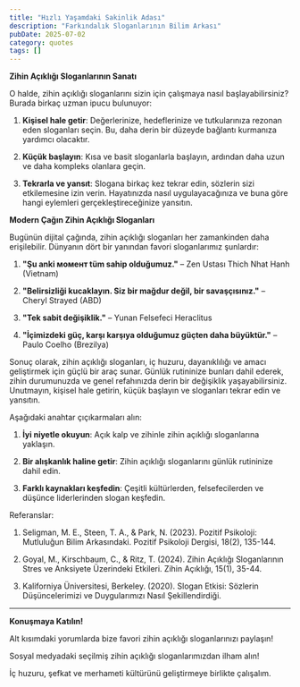 ```yaml
---
title: "Hızlı Yaşamdaki Sakinlik Adası"
description: "Farkındalık Sloganlarının Bilim Arkası"
pubDate: 2025-07-02
category: quotes
tags: []
---
```


**Zihin Açıklığı Sloganlarının Sanatı**

O halde, zihin açıklığı sloganlarını sizin için çalışmaya nasıl başlayabilirsiniz? Burada birkaç uzman ipucu bulunuyor:

1. **Kişisel hale getir**: Değerlerinize, hedeflerinize ve tutkularınıza rezonan eden sloganları seçin. Bu, daha derin bir düzeyde bağlantı kurmanıza yardımcı olacaktır.

2. **Küçük başlayın**: Kısa ve basit sloganlarla başlayın, ardından daha uzun ve daha kompleks olanlara geçin.

3. **Tekrarla ve yansıt**: Slogana birkaç kez tekrar edin, sözlerin sizi etkilemesine izin verin. Hayatınızda nasıl uygulayacağınıza ve buna göre hangi eylemleri gerçekleştireceğinize yansıtın.

**Modern Çağın Zihin Açıklığı Sloganları**

Bugünün dijital çağında, zihin açıklığı sloganları her zamankinden daha erişilebilir. Dünyanın dört bir yanından favori sloganlarımız şunlardır:

1. **"Şu anki момент tüm sahip olduğumuz."** – Zen Ustası Thich Nhat Hanh (Vietnam)

2. **"Belirsizliği kucaklayın. Siz bir mağdur değil, bir savaşçısınız."** – Cheryl Strayed (ABD)

3. **"Tek sabit değişiklik."** – Yunan Felsefeci Heraclitus

4. **"İçimizdeki güç, karşı karşıya olduğumuz güçten daha büyüktür."** – Paulo Coelho (Brezilya)

Sonuç olarak, zihin açıklığı sloganları, iç huzuru, dayanıklılığı ve amacı geliştirmek için güçlü bir araç sunar. Günlük rutininize bunları dahil ederek, zihin durumunuzda ve genel refahınızda derin bir değişiklik yaşayabilirsiniz. Unutmayın, kişisel hale getirin, küçük başlayın ve sloganları tekrar edin ve yansıtın.

Aşağıdaki anahtar çıçıkarmaları alın:

1. **İyi niyetle okuyun**: Açık kalp ve zihinle zihin açıklığı sloganlarına yaklaşın.

2. **Bir alışkanlık haline getir**: Zihin açıklığı sloganlarını günlük rutininize dahil edin.

3. **Farklı kaynakları keşfedin**: Çeşitli kültürlerden, felsefecilerden ve düşünce liderlerinden slogan keşfedin.

Referanslar:

1. Seligman, M. E., Steen, T. A., & Park, N. (2023). Pozitif Psikoloji: Mutluluğun Bilim Arkasındaki. Pozitif Psikoloji Dergisi, 18(2), 135-144.

2. Goyal, M., Kirschbaum, C., & Ritz, T. (2024). Zihin Açıklığı Sloganlarının Stres ve Anksiyete Üzerindeki Etkileri. Zihin Açıklığı, 15(1), 35-44.

3. Kaliforniya Üniversitesi, Berkeley. (2020). Slogan Etkisi: Sözlerin Düşüncelerimizi ve Duygularımızı Nasıl Şekillendirdiği.

---

**Konuşmaya Katılın!**

Alt kısımdaki yorumlarda bize favori zihin açıklığı sloganlarınızı paylaşın!

Sosyal medyadaki seçilmiş zihin açıklığı sloganlarımızdan ilham alın!

İç huzuru, şefkat ve merhameti kültürünü geliştirmeye birlikte çalışalım.